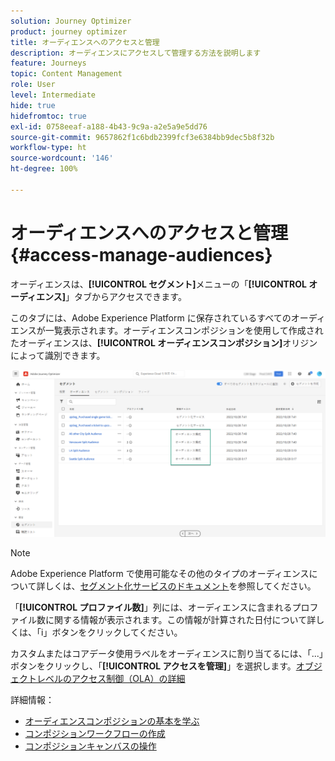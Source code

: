 ```yaml
---
solution: Journey Optimizer
product: journey optimizer
title: オーディエンスへのアクセスと管理
description: オーディエンスにアクセスして管理する方法を説明します
feature: Journeys
topic: Content Management
role: User
level: Intermediate
hide: true
hidefromtoc: true
exl-id: 0758eeaf-a188-4b43-9c9a-a2e5a9e5dd76
source-git-commit: 9657862f1c6bdb2399fcf3e6384bb9dec5b8f32b
workflow-type: ht
source-wordcount: '146'
ht-degree: 100%

---
```


# オーディエンスへのアクセスと管理 {#access-manage-audiences}

オーディエンスは、**[!UICONTROL セグメント]**&#x200B;メニューの「**[!UICONTROL オーディエンス]**」タブからアクセスできます。

このタブには、Adobe Experience Platform に保存されているすべてのオーディエンスが一覧表示されます。オーディエンスコンポジションを使用して作成されたオーディエンスは、**[!UICONTROL オーディエンスコンポジション]**&#x200B;オリジンによって識別できます。

![](assets/audiences-list.png)

>[!NOTE]
>
>Adobe Experience Platform で使用可能なその他のタイプのオーディエンスについて詳しくは、[セグメント化サービスのドキュメント](https://experienceleague.adobe.com/docs/experience-platform/segmentation/ui/overview.html?lang=ja)を参照してください。

「**[!UICONTROL プロファイル数]**」列には、オーディエンスに含まれるプロファイル数に関する情報が表示されます。この情報が計算された日付について詳しくは、「i」ボタンをクリックしてください。

カスタムまたはコアデータ使用ラベルをオーディエンスに割り当てるには、「...」ボタンをクリックし、「**[!UICONTROL アクセスを管理]**」を選択します。[オブジェクトレベルのアクセス制御（OLA）の詳細](../administration/object-based-access.md)

<!--
-edit an audience?
-->

詳細情報：

* [オーディエンスコンポジションの基本を学ぶ](get-started-audience-orchestration.md)
* [コンポジションワークフローの作成](create-compositions.md)
* [コンポジションキャンバスの操作](composition-canvas.md)
